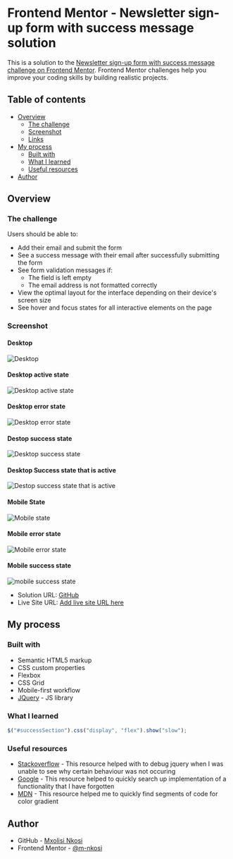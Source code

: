 # Frontend Mentor - Newsletter sign-up form with success message solution

This is a solution to the [Newsletter sign-up form with success message challenge on Frontend Mentor](https://www.frontendmentor.io/challenges/newsletter-signup-form-with-success-message-3FC1AZbNrv). Frontend Mentor challenges help you improve your coding skills by building realistic projects. 

## Table of contents

- [Overview](#overview)
  - [The challenge](#the-challenge)
  - [Screenshot](#screenshot)
  - [Links](#links)
- [My process](#my-process)
  - [Built with](#built-with)
  - [What I learned](#what-i-learned)
  - [Useful resources](#useful-resources)
- [Author](#author)


## Overview

### The challenge

Users should be able to:

- Add their email and submit the form
- See a success message with their email after successfully submitting the form
- See form validation messages if:
  - The field is left empty
  - The email address is not formatted correctly
- View the optimal layout for the interface depending on their device's screen size
- See hover and focus states for all interactive elements on the page

### Screenshot
#### Desktop
![Desktop ](/screenshots/desktop.png)
#### Desktop active state
![Desktop active state](/screenshots/desktop_active_state.png)
#### Desktop error state
![Desktop error state](/screenshots/desktop_error_state.png)
#### Destop success state
![Desktop success state](/screenshots/desktop_success_state.png)
#### Desktop Success state that is active
![Destop success state that is active](/screenshots/desktop_success_active.png)
#### Mobile State
![Mobile state](/screenshots/mobile_state.png)
#### Mobile error state
![Mobile error state](/screenshots/mobile_error_state.png)
#### Mobile success state
![mobile success state](/screenshots/mobile_success_state.png)

- Solution URL: [GitHub](https://github.com/m-nkosi/newsletter.git)
- Live Site URL: [Add live site URL here](https://your-live-site-url.com)

## My process

### Built with

- Semantic HTML5 markup
- CSS custom properties
- Flexbox
- CSS Grid
- Mobile-first workflow
- [JQuery](https://jquery.com/) - JS library



### What I learned



```js
$("#successSection").css("display", "flex").show("slow");
```


### Useful resources

- [Stackoverflow](https://stackoverflow.com/) - This resource helped with to debug jquery when I was unable to see why certain behaviour was not occuring
- [Google](https://www.google.com/) - This resource helped to quickly search up implementation of a functionality that I have forgotten
- [MDN](https://developer.mozilla.org/en-US/) - This resource helped me to quickly find segments of code for color gradient

## Author

- GitHub - [Mxolisi Nkosi](https://github.com/m-nkosi)
- Frontend Mentor - [@m-nkosi](https://www.frontendmentor.io/profile/m-nkosi)

